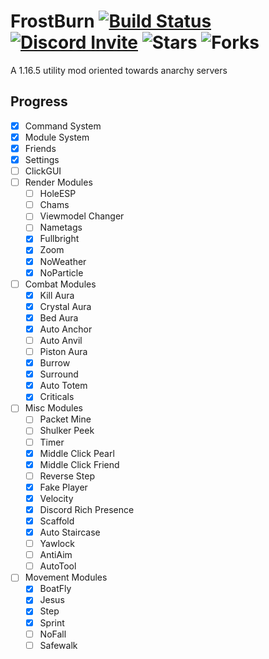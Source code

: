 # FrostBurn [![Build Status](https://www.travis-ci.com/evaan/FrostBurn.svg?branch=main)](https://www.travis-ci.com/evaan/FrostBurn) [![Discord Invite](https://img.shields.io/badge/Discord-XkpYgpfHtc-blue)](https://discord.gg/XkpYgpfHtc) ![Stars](https://img.shields.io/github/stars/evaan/FrostBurn) ![Forks](https://img.shields.io/github/forks/evaan/FrostBurn)
A 1.16.5 utility mod oriented towards anarchy servers
## Progress
  - [x] Command System
  - [x] Module System
  - [x] Friends
  - [x] Settings
  - [ ] ClickGUI
  - [ ] Render Modules
    - [ ] HoleESP
    - [ ] Chams
    - [ ] Viewmodel Changer
    - [ ] Nametags
    - [x] Fullbright
    - [x] Zoom
    - [x] NoWeather
    - [x] NoParticle
  - [ ] Combat Modules
    - [x] Kill Aura
    - [x] Crystal Aura
    - [x] Bed Aura
    - [x] Auto Anchor
    - [ ] Auto Anvil
    - [ ] Piston Aura
    - [x] Burrow
    - [x] Surround
    - [x] Auto Totem
    - [x] Criticals
  - [ ] Misc Modules
    - [ ] Packet Mine
    - [ ] Shulker Peek
    - [ ] Timer
    - [x] Middle Click Pearl
    - [x] Middle Click Friend
    - [ ] Reverse Step
    - [x] Fake Player
    - [x] Velocity
    - [x] Discord Rich Presence
    - [x] Scaffold
    - [x] Auto Staircase
    - [ ] Yawlock
    - [ ] AntiAim
    - [ ] AutoTool
  - [ ] Movement Modules
    - [x] BoatFly
    - [x] Jesus
    - [x] Step
    - [x] Sprint
    - [ ] NoFall
    - [ ] Safewalk
